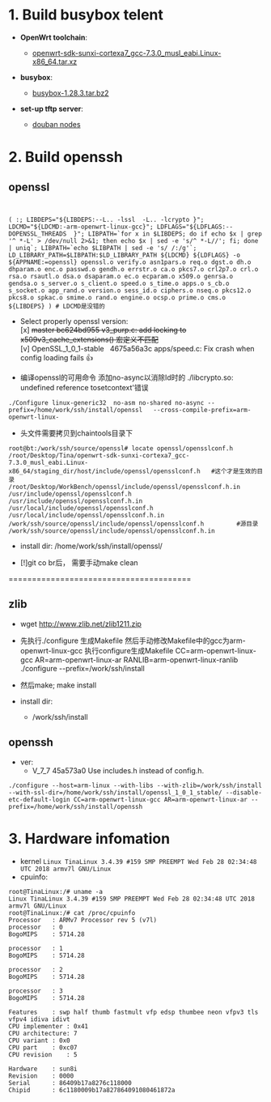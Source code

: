 
# 1. Build busybox telent

- __OpenWrt toolchain__:
  - [openwrt-sdk-sunxi-cortexa7_gcc-7.3.0_musl_eabi.Linux-x86_64.tar.xz](https://downloads.lede-project.org/snapshots/targets/sunxi/cortexa7/openwrt-sdk-sunxi-cortexa7_gcc-7.3.0_musl_eabi.Linux-x86_64.tar.xz)
- __busybox__:
  - [busybox-1.28.3.tar.bz2](https://busybox.net/downloads/busybox-1.28.3.tar.bz2)
  
- __set-up tftp server__:
  - [douban nodes](https://www.douban.com/note/668318511/)

# 2. Build openssh


## openssl
```


( :; LIBDEPS="${LIBDEPS:--L.. -lssl  -L.. -lcrypto }"; LDCMD="${LDCMD:-arm-openwrt-linux-gcc}"; LDFLAGS="${LDFLAGS:--DOPENSSL_THREADS  }"; LIBPATH=`for x in $LIBDEPS; do if echo $x | grep '^ *-L' > /dev/null 2>&1; then echo $x | sed -e 's/^ *-L//'; fi; done | uniq`; LIBPATH=`echo $LIBPATH | sed -e 's/ /:/g'`; LD_LIBRARY_PATH=$LIBPATH:$LD_LIBRARY_PATH ${LDCMD} ${LDFLAGS} -o ${APPNAME:=openssl} openssl.o verify.o asn1pars.o req.o dgst.o dh.o dhparam.o enc.o passwd.o gendh.o errstr.o ca.o pkcs7.o crl2p7.o crl.o rsa.o rsautl.o dsa.o dsaparam.o ec.o ecparam.o x509.o genrsa.o gendsa.o s_server.o s_client.o speed.o s_time.o apps.o s_cb.o s_socket.o app_rand.o version.o sess_id.o ciphers.o nseq.o pkcs12.o pkcs8.o spkac.o smime.o rand.o engine.o ocsp.o prime.o cms.o ${LIBDEPS} ) # LDCMD是没错的
```


- Select properly openssl version:  
[x] ~~master    bc624bd955 v3_purp.c: add locking to x509v3_cache_extensions() 宏定义不匹配~~   
[v] OpenSSL_1_0_1-stable    4675a56a3c apps/speed.c: Fix crash when config loading fails 👍

- 编译openssl的可用命令 添加no-async以消除ld时的 ./libcrypto.so: undefined reference tosetcontext'错误
```
./Configure linux-generic32  no-asm no-shared no-async --prefix=/home/work/ssh/install/openssl   --cross-compile-prefix=arm-openwrt-linux-
```


- 头文件需要拷贝到chaintools目录下
```
root@bt:/work/ssh/source/openssl# locate openssl/opensslconf.h
/root/Desktop/Tina/openwrt-sdk-sunxi-cortexa7_gcc-7.3.0_musl_eabi.Linux-x86_64/staging_dir/host/include/openssl/opensslconf.h   #这个才是生效的目录
/root/Desktop/WorkBench/openssl/include/openssl/opensslconf.h.in
/usr/include/openssl/opensslconf.h
/usr/include/openssl/opensslconf.h.in
/usr/local/include/openssl/opensslconf.h
/usr/local/include/openssl/opensslconf.h.in
/work/ssh/source/openssl/include/openssl/opensslconf.h         #源目录
/work/ssh/source/openssl/include/openssl/opensslconf.h.in
```

- install dir:  /home/work/ssh/install/openssl/


- [!]git co br后， 需要手动make clean

=======================================



## zlib

- wget http://www.zlib.net/zlib1211.zip

- 先执行./configure 生成Makefile 然后手动修改Makefile中的gcc为arm-openwrt-linux-gcc
执行configure生成Makefile
CC=arm-openwrt-linux-gcc  AR=arm-openwrt-linux-ar RANLIB=arm-openwrt-linux-ranlib ./configure  --prefix=/work/ssh/install


- 然后make; make install

- install dir:
    - /work/ssh/install



## openssh
- ver: 
  - V_7_7                   45a573a0 Use includes.h instead of config.h.
```
./configure --host=arm-linux --with-libs --with-zlib=/work/ssh/install --with-ssl-dir=/home/work/ssh/install/openssl_1_0_1_stable/ --disable-etc-default-login CC=arm-openwrt-linux-gcc AR=arm-openwrt-linux-ar --prefix=/home/work/ssh/install/openssh
```

# 3. Hardware infomation
- kernel 
```Linux TinaLinux 3.4.39 #159 SMP PREEMPT Wed Feb 28 02:34:48 UTC 2018 armv7l GNU/Linux```
- cpuinfo:
```
root@TinaLinux:/# uname -a
Linux TinaLinux 3.4.39 #159 SMP PREEMPT Wed Feb 28 02:34:48 UTC 2018 armv7l GNU/Linux
root@TinaLinux:/# cat /proc/cpuinfo
Processor	: ARMv7 Processor rev 5 (v7l)
processor	: 0
BogoMIPS	: 5714.28

processor	: 1
BogoMIPS	: 5714.28

processor	: 2
BogoMIPS	: 5714.28

processor	: 3
BogoMIPS	: 5714.28

Features	: swp half thumb fastmult vfp edsp thumbee neon vfpv3 tls vfpv4 idiva idivt 
CPU implementer	: 0x41
CPU architecture: 7
CPU variant	: 0x0
CPU part	: 0xc07
CPU revision	: 5

Hardware	: sun8i
Revision	: 0000
Serial		: 86409b17a8276c118000
Chipid		: 6c1180009b17a827864091080461872a
```
